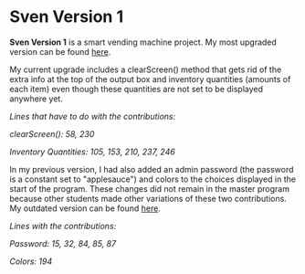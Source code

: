 # Sven Version 1

**Sven Version 1** is a smart vending machine project. My most upgraded version can be found [here](https://repl.it/@KristinProudfoo/Sven-Version-1-Final).

My current upgrade includes a clearScreen() method that gets rid of the extra info at the top of the output box 
and inventory quantities (amounts of each item) even though these quantities are not set to be displayed anywhere yet. 


*Lines that have to do with the contributions:*

*clearScreen(): 58, 230*

*Inventory Quantities: 105, 153, 210, 237, 246*


In my previous version, I had also added an admin password (the password is a constant set to "applesauce") and colors to the choices 
displayed in the start of the program. These changes did not remain in the master program because other students made other variations of these two contributions. My outdated version can be found [here](https://repl.it/@KristinProudfoo/Java-Sven-version-1-Updated).

*Lines with the contributions:*

*Password: 15, 32, 84, 85, 87*

*Colors: 194*
